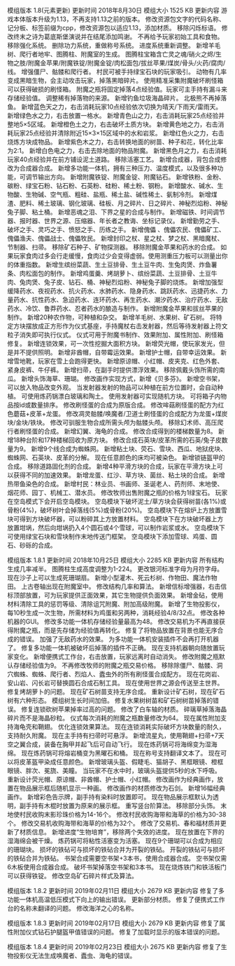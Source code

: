 模组版本 1.8(元素更新)
更新时间 2018年8月30日
模组大小 1525 KB
更新内容
游戏本体版本升级为1.13，不再支持1.13之前的版本。
修改资源包文字的代码名称、记分板、标签前缀为cpp，修改资源包以适应1.13，添加材质。
移除闪烁标语。
修改终末之诗为葛底斯堡演说并在结尾添加鸣谢。
不再给予玩家初始工具和食物。
移除强化系统。
删除功力系统，重做称号系统。
进度系统重新调整。
新增羊毛树、爬行者地牢、图腾柱、附魔室的生成。
图腾柱宝箱含亡灵之魂/硝火之烬/生物之肢/附魔金苹果/附魔铁锭/附魔金锭/肉松面包/拔丝苹果/煤炭/骨头/火药/腐肉/线。
增强僵尸、骷髅和爬行者。
村民可被手持绿宝石块的玩家吸引。
动物有几率变成黑暗生物，会主动攻击玩家，掉落黑暗碎片。
使用精准采集附魔破坏刷怪箱可以获得破损的刷怪箱。
附魔之瓶将固定掉落4点经验值。玩家可主手持有漏斗来存储经验值。
调整稀有掉落物的来源。
新增钓鱼垃圾海晶碎片。
北极熊不再掉落鱼。
新增蓝色天之力，右击消耗玩家10点经验依次切换为晴天/下雨天/雷雨天。
新增绿色水之力，右击放置一格水。
新增青色山之力，右击消耗玩家25点经验并整地5×5区域。
新增橙色土之力，右击破坏土质方块。
新增黄色地之力，右击消耗玩家25点经验并清除附近15×3×15区域中的水和岩浆。
新增红色火之力，右击烧炼方块成物品。
新增紫色木之力，右击转换地面的树苗、种子和花，转化比率为2:1。
新增白色电之力，右击去除地面的物品附魔。
新增黑色月之力，右击消耗玩家40点经验并在前方铺设泥土道路。
移除活塞工艺。
新增合成器，背包合成修改为合成器合成。
新增多功能一体机，拥有三种压力、温度模式，以及很多种功能，可调节输出方向。
新增附魔铁锭、附魔金锭、附魔钻石。
新增铁粉、金粉、碳粉、绿宝石粉、钻石粉、石英粉、硅粉、稀土粉、钢粉。
新增酸水、碱水、生物酸、生物碱、空气瓶、粗硅、盐瓶、稀土盐、碱性稀土、氨制冷剂。
新增煤渣、肥料、稀土玻璃、钢化玻璃、硅板、月之碎片、日之碎片、神秘烈焰粉、神秘兔子脚、粘土桶。
新增恶魂之泪、下界之星的合成与制作。
新增磁铁、时间调节器、报时器、世界之源、压缩器、年长者之教诲、坐标记录仪。
新增勤劳之手、破坏之手、灵巧之手、愤怒之手、历练之手。
新增傀儡 、傀儡农民、傀儡矿工、傀儡渔夫、傀儡战士、傀儡牧民。
新增封印之杖、星之杖、梦之杖、黑暗魔杖、节制器、扫帚。
移除矿石种子、矿物探测器。
移除附魔金苹果和药水的合成。
如果玩家食肉过多会行走缓慢，食肉过少会变得虚弱。使用测重压力板可以测量出你的体重指数。
新增生缤纷菜蔬、生土豆排骨、生土豆牛肉、生兔肉煲、炸鱼薯条、肉松面包的制作。
新增鸡蛋羹、烤胡萝卜、缤纷菜蔬、土豆排骨、土豆牛肉、兔肉煲、兔子皮、钻石、桶、神秘烈焰粉、神秘兔子脚的烧炼。
新增加强型缓降药水、夜视药水、抗火药水、水肺药水、隐身药水、跳跃药水、迅捷药水、力量药水、抗性药水、急迫药水、连环药水、再生药水、潮汐药水、治疗药水、无敌药水、冷饮、鲁莽药水、忍者药水的酿造与制作。
新增附魔金苹果和拔丝苹果的制作。
新增20种农作物，可种植和杂交。
新增羊毛树、水果树、矿石树。
将特定方块摆放成正方形作为仪式基座，手持魔杖右击发射器，然后等待发射器上符文粒子消失即可执行仪式。
仪式可用于附魔书制作、效果附加、属性附加、刷怪箱修复。
新增连锁效果，可一次性挖掘大面积方块。
新增荧光帽，使玩家发光，但是并不提供照明。
新增非酋帽，自带霉运效果。
新增护士帽，自带幸运效果。
新增雪地靴，玩家在雪上会跑得更快。
新增原谅帽、小红帽、皮夹克、红色外套、紧身皮裤、牛仔裤。
新增扫帚，在副手时提供漂浮效果。
移除佩戴头饰所需的南瓜。
新增头饰海草、珊瑚。
修改画作实现方式，新增《贝多芬》。
新增空书架，可以放入物品改变外观。
当发射器发射的物品可以种植在前方位置时，会自动种植。
可使用炼药锅漂白玻璃和陶土。
使用发射器可实现随机方块。
可将箱子内物品按id或数量排序。
修改刷怪蛋的合成为原版合成。
修改哞菇刷怪蛋的配方为红色蘑菇+皮革+龙蛋。
修改凋灵骷髅/唤魔者/卫道士刷怪蛋的合成配方为龙蛋+煤炭块/金块/铁块。
修改可驯服生物合成所需头颅为骷髅头颅。
移除幻术师、高压爬行者刷怪蛋的合成。
新增幻翼、海龟的合成。
修改合成得到的楼梯数量为8。
新增18种台阶和17种楼梯回收为原方块。
修改合成石英块/皮革所需的石英/兔子皮数量为9。
新增9个线合成为蜘蛛网。
新增粘土块、荧石、雪块、西瓜、地狱疣块、蜘蛛网、石英块、皮革的分解。
现在任意颜色的床均可被染色。
新增锁链盔甲的合成。
移除道路固化剂的合成。
新增4种平滑方块的合成，玩家在平滑方块上可以获得不同的加速效果。
新增龙蛋、红沙、草方块、菌丝、粘土块的合成。
新增热带鱼染色的合成。
新增村民：林业员、书画师、圣诞老人、药剂师、末地使、烟花师、园丁、机械工、潜水员。
修改牧师出售附魔之瓶的价格为1绿宝石。
玩家在空岛模式下会开启空岛模块。
空岛模块下破坏泥土/草方块会获得树苗(各1%)或骨粉(4%)，破坏树叶会掉落线(5%)或骨粉(20%)。
空岛模块下在熔炉上方放置雪块可得到方块破坏器，可以粉碎其上方放置材料。
空岛模块下在方块破坏器上方放置坩埚，然后向坩埚扔入4个圆石或4个雪球，可以制作岩浆或水。
空岛模块下可使用绿宝石块和雪块制作末地传送门框架。
空岛模块下添加雪球、鸡蛋、圆石、砂砾的合成。

模组版本 1.8.1
更新时间 2018年10月25日
模组大小 2285 KB
更新内容
所有结构生成几率减半。
图腾柱生成高度调整为1-224。
更改银河标准字母为月符字母。
现在沙子上可以生成死珊瑚扇。
新增小型灌木、死云杉树、作物田、魔法作物田。
上古卷轴出现在附魔室中。
修改结构几率和算法。
新增信标增强器，右击信标顶部放置，可为玩家提供正面效果，其它生物提供负面效果。
新增金砧，使用材料清除工具的惩罚等级、清除诅咒附魔、附加高级附魔。
新增了生物投影仪，每10秒生成一次生物，所需材料为鸡蛋和另两种，消耗经验4/8/32点。
修改各种机器的GUI。
修改多功能一体机存储经验量最高为48。
修改交易机为不再直接获得附魔之瓶，而是先存储为经验值再转化。
修复了将物品放置在背景也能无序合成的错误。
加强了无敌药水的效果。
为多功能一体机安装插件不会再打开机器了。
修复多功能一体机被破坏后掉落的插件不正确。
现在支持机器朝向随放置玩家变化。
新增便携式工作台，右击放置，玩家远离时自动消失。
修改附魔之瓶默认存储经验值为9。
不再修改牧师的附魔之瓶交易价格。
移除除僵尸、骷髅、洞穴蜘蛛、蜘蛛、爬行者、烈焰人、蠹虫外的所有刷怪蛋合成配方。
现在花岗岩、安山岩、闪长岩可替换圆石合成石制工具。
现在使用世界之源会传送至主世界。
修复烤胡萝卜的问题。
现在矿石树苗支持无序合成。
重新设计矿石树，现在矿石树有六种形态。
模组树生长时间加倍。
修复水果树树苗和矿石树树苗掉落的错误。
修复连锁砍树苹果掉率过高的问题。
修改了白车轴的材质。
碎璃草掉落海晶碎片而不是海晶砂粒。
仪式每次消耗的附魔之瓶数量修改为64。
现在属性附加支持海龟壳和鞘翅。
优化连锁效果算法。
现在连锁消耗实际破坏方块数量的耐久，支持耐久附魔。
现在主手持有扫帚时可悬浮。
新增流星丸，使用鞘翅+扫帚+7天空之翼合成，装备在胸甲并起飞后可自动飞行。
现在炼药锅可将海绵变为湿海绵。
现在炼药锅可将熔岩桶变为黑曜石和桶。
现在称号支持翻译文本了。
现在可以将皮革盔甲染成任意颜色。
新增玻璃头盔、假睫毛、猫胡子、黑框眼镜、橙框眼镜、胖次、冕旒、美瞳。
当玩家不在水中时，玻璃头盔提供5秒的水下呼吸。
重新设计荧光帽、原谅帽、非酋帽、护士帽、小红帽。
修改画作为经典画作，放置在物品展示框后随机显示一种画。
修改画作的材质修改为石剑。
新增16幅经典画作。
新增彩色告示牌，副手持有染料时放置即可。
现在物品展示框默认为透明，副手持有木棍时放置为原来的展示框。
重写竖台阶算法。
移除部分头饰。
末地使村民收购末影珍珠价格为14-16个。
修改村民收购海带和海草的价格为30-38个。
修改交易机收购海带和海草的价格为32个。
修改了交易机、春和福材质并更新了材质信息。
新增进度“生物培育”，移除两个失效的进度。
现在放置在下界的湿海绵会被干燥。
炼药锅可将粘性活塞变为活塞。
现在9个珊瑚可以合成为相应的珊瑚块。
损坏的铁砧可与损坏的铁砧合并为开裂的铁砧。
开裂的铁砧可与损坏的铁砧合并为铁砧。
书架合成需要空书架+3本书，使用合成器合成。
空书架仅需6木板使用合成器合成。
破坏书架掉落空书架和3本书。
现在烧炼铁门和铁活板门可以获得铁锭。
修改空岛矿石碎片样式及算法。

模组版本 1.8.2
更新时间 2019年02月11日
模组大小 2679 KB
更新内容
修复了多功能一体机高温低压模式下向上的输出错误。
更新部分材质。
修复了便携式工作台的名称未翻译的问题。
修改海洋之心的名称。

模组版本 1.8.3
更新时间 2019年02月17日
模组大小 2679 KB
更新内容
修复了属性附加仪式钻石护腿盔甲值错误的问题。
修复了加载时显示的版本错误的问题。

模组版本 1.8.4
更新时间 2019年02月23日
模组大小 2675 KB
更新内容
修复了生物投影仪无法生成唤魔者、蠹虫、海龟的错误。

